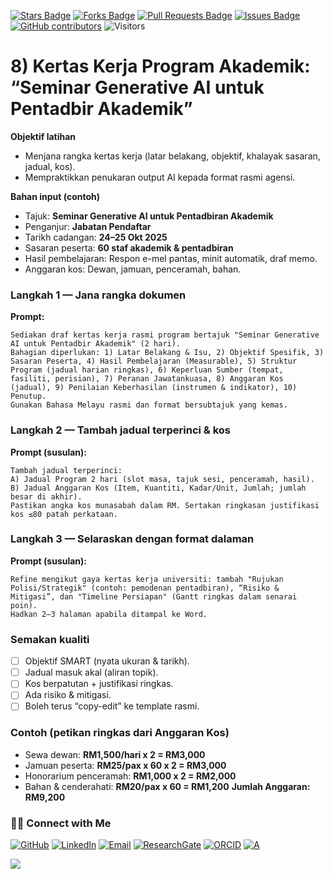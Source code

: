 <a href="https://github.com/drshahizan/short-course/stargazers"><img src="https://img.shields.io/github/stars/drshahizan/short-course" alt="Stars Badge"/></a>
<a href="https://github.com/drshahizan/short-course/network/members"><img src="https://img.shields.io/github/forks/drshahizan/short-course" alt="Forks Badge"/></a>
<a href="https://github.com/drshahizan/short-course/pulls"><img src="https://img.shields.io/github/issues-pr/drshahizan/short-course" alt="Pull Requests Badge"/></a>
<a href="https://github.com/drshahizan/short-course"><img src="https://img.shields.io/github/issues/drshahizan/short-course" alt="Issues Badge"/></a>
<a href="https://github.com/drshahizan/short-course/graphs/contributors"><img alt="GitHub contributors" src="https://img.shields.io/github/contributors/drshahizan/short-course?color=2b9348"></a>
![Visitors](https://api.visitorbadge.io/api/visitors?path=https%3A%2F%2Fgithub.com%2Fdrshahizan%2Fshort-course&labelColor=%23d9e3f0&countColor=%23697689&style=flat)

# 8) Kertas Kerja Program Akademik: “Seminar Generative AI untuk Pentadbir Akademik”

**Objektif latihan**

* Menjana rangka kertas kerja (latar belakang, objektif, khalayak sasaran, jadual, kos).
* Mempraktikkan penukaran output AI kepada format rasmi agensi.

**Bahan input (contoh)**

* Tajuk: **Seminar Generative AI untuk Pentadbiran Akademik**
* Penganjur: **Jabatan Pendaftar**
* Tarikh cadangan: **24–25 Okt 2025**
* Sasaran peserta: **60 staf akademik & pentadbiran**
* Hasil pembelajaran: Respon e-mel pantas, minit automatik, draf memo.
* Anggaran kos: Dewan, jamuan, penceramah, bahan.

### Langkah 1 — Jana rangka dokumen

**Prompt:**

```
Sediakan draf kertas kerja rasmi program bertajuk "Seminar Generative AI untuk Pentadbir Akademik" (2 hari).
Bahagian diperlukan: 1) Latar Belakang & Isu, 2) Objektif Spesifik, 3) Sasaran Peserta, 4) Hasil Pembelajaran (Measurable), 5) Struktur Program (jadual harian ringkas), 6) Keperluan Sumber (tempat, fasiliti, perisian), 7) Peranan Jawatankuasa, 8) Anggaran Kos (jadual), 9) Penilaian Keberhasilan (instrumen & indikator), 10) Penutup.
Gunakan Bahasa Melayu rasmi dan format bersubtajuk yang kemas.
```

### Langkah 2 — Tambah jadual terperinci & kos

**Prompt (susulan):**

```
Tambah jadual terperinci:
A) Jadual Program 2 hari (slot masa, tajuk sesi, penceramah, hasil).
B) Jadual Anggaran Kos (Item, Kuantiti, Kadar/Unit, Jumlah; jumlah besar di akhir).
Pastikan angka kos munasabah dalam RM. Sertakan ringkasan justifikasi kos ≤80 patah perkataan.
```

### Langkah 3 — Selaraskan dengan format dalaman

**Prompt (susulan):**

```
Refine mengikut gaya kertas kerja universiti: tambah "Rujukan Polisi/Strategik" (contoh: pemodenan pentadbiran), “Risiko & Mitigasi”, dan "Timeline Persiapan" (Gantt ringkas dalam senarai poin).
Hadkan 2–3 halaman apabila ditampal ke Word.
```

### Semakan kualiti

* [ ] Objektif SMART (nyata ukuran & tarikh).
* [ ] Jadual masuk akal (aliran topik).
* [ ] Kos berpatutan + justifikasi ringkas.
* [ ] Ada risiko & mitigasi.
* [ ] Boleh terus “copy-edit” ke template rasmi.

### Contoh (petikan ringkas dari Anggaran Kos)

* Sewa dewan: **RM1,500/hari x 2 = RM3,000**
* Jamuan peserta: **RM25/pax x 60 x 2 = RM3,000**
* Honorarium penceramah: **RM1,000 x 2 = RM2,000**
* Bahan & cenderahati: **RM20/pax x 60 = RM1,200**
  **Jumlah Anggaran:** **RM9,200**

### 🙌🏻 Connect with Me
<p align="left">
    <a href="https://github.com/drshahizan" target="_blank"><img alt="GitHub" src="https://img.shields.io/badge/-@drshahizan-181717?style=flat-square&logo=GitHub&logoColor=white"></a>
    <a href="https://www.linkedin.com/in/drshahizan" target="_blank"><img alt="LinkedIn" src="https://img.shields.io/badge/-drshahizan-blue?style=flat-square&logo=Linkedin&logoColor=white&link=https://www.linkedin.com/in/drshahizan/"></a>
    <a href="mailto:shahizan@utm.my" target="_blank"><img alt="Email" src="https://img.shields.io/badge/-shahizan@utm.my-c14438?style=flat-square&logo=Gmail&logoColor=white&link=mailto:shahizan@utm.my.com"></a>
    <a href="https://www.researchgate.net/profile/Mohd-Othman-28" target="_blank"><img alt="ResearchGate" src="https://img.shields.io/badge/-ResearchGate-00CCBB?style=flat-square&logo=ResearchGate&logoColor=white"></a>
    <a href="https://orcid.org/0000-0003-4261-1873" target="_blank"><img alt="ORCID" src="https://img.shields.io/badge/-ORCID-A6CE39?style=flat-square&logo=ORCID&logoColor=white"></a> 
 <a href="https://visitorbadge.io/status?path=https%3A%2F%2Fgithub.com%2Fdrshahizan" target="_blank"><img alt="A" src="https://api.visitorbadge.io/api/visitors?path=https%3A%2F%2Fgithub.com%2Fdrshahizan&labelColor=%23697689&countColor=%23555555&style=plastic"></a>
 
![](https://hit.yhype.me/github/profile?user_id=81284918)
</p>
